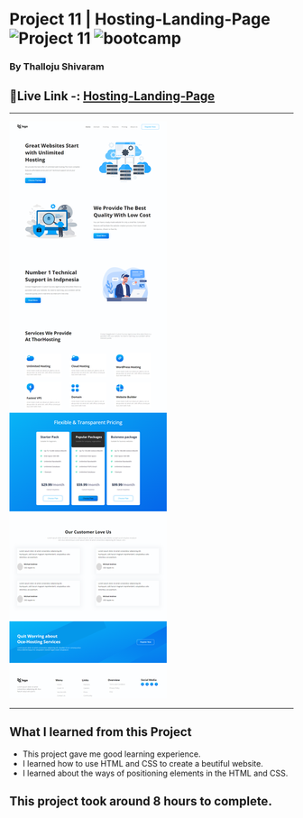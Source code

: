 # Project 11 | Hosting-Landing-Page ![Project 11](https://img.shields.io/badge/Project%20-11-green) ![bootcamp](https://img.shields.io/badge/JS-Bootcamp-yellow)

### By Thalloju Shivaram


## 🔗Live Link -: [Hosting-Landing-Page](https://hostingland.netlify.app/)
 

---

![myproject](/Screenshot/hostinglandingpage.png)

---


## What I learned from this Project

- This project gave me good learning experience.
- I learned how to use HTML and CSS to create a beutiful website.
- I learned about the ways of positioning elements in the HTML and CSS.
## This project took around 8 hours to complete.